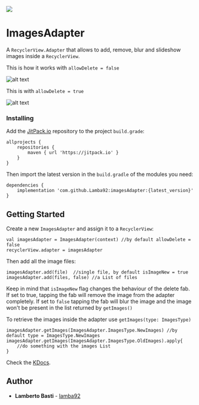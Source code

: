 [![](https://jitpack.io/v/Lamba92/imagesAdapter.svg)](https://jitpack.io/#Lamba92/imagesAdapter)

# ImagesAdapter

A `RecyclerView.Adapter` that allows to add, remove, blur and slideshow images inside a `RecyclerView`.

This is how it works with `allowDelete = false`


![alt text](https://raw.githubusercontent.com/lamba92/imagesAdapter/master/stuff/1.gif)

This is with `allowDelete = true`

![alt text](https://raw.githubusercontent.com/lamba92/imagesAdapter/master/stuff/2.gif)

### Installing

Add the [JitPack.io](http://jitpack.io) repository to the project `build.grade`:
```
allprojects {
    repositories {
        maven { url 'https://jitpack.io' }
    }
}
```

Then import the latest version in the `build.gradle` of the modules you need:

```
dependencies {
    implementation 'com.github.Lamba92:imagesAdapter:{latest_version}'
}
```

## Getting Started

Create a new `ImagesAdapter` and assign it to a `RecyclerView`:
```
val imagesAdapter = ImagesAdapter(context) //by default allowDelete = false
recyclerView.adapter = imagesAdapter
```

Then add all the image files:
```
imagesAdapter.add(file)  //single file, by default isImageNew = true
imagesAdapter.add(files, false) //a List of files
```

Keep in mind that `isImageNew` flag changes the behaviour of the delete fab. If set to true, tapping the fab will remove the image from the adapter completely. If set to `false` tapping the fab will blur the image and the image won't be present in the list returned by `getImages()`

To retrieve the images inside the adapter use `getImages(type: ImagesType)`
```
imagesAdapter.getImages(ImagesAdapter.ImagesType.NewImages) //by default type = ImagesType.NewImages
imagesAdapter.getImages(ImagesAdapter.ImagesType.OldImages).apply{
    //do something with the images List
}
```

Check the [KDocs](https://jitpack.io/com/github/lamba92/imagesAdapter/1.0.2/javadoc/).

## Author

* **Lamberto Basti**  - [lamba92](https://github.com/lamba92)